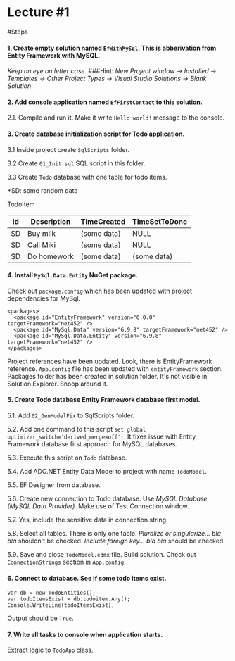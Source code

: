 # Lecture #1

#Steps

#### 1. Create empty solution named `EfWithMySql`. This is abberivation from Entity Framework with MySQL.
*Keep an eye on letter case.*
###Hint:
*New Project window -> Installed -> Templates -> Other Project Types -> Visual Studio Solutions -> Blank Solution*

#### 2. Add console application named `EfFirstContact` to this solution.
2.1. Compile and run it. Make it write `Hello world!` message to the console.

#### 3. Create database initialization script for Todo application.
3.1 Inside project create `SqlScripts` folder. 

3.2 Create `01_Init.sql` SQL script in this folder. 

3.3 Create `Todo` database with one table for todo items. 

*SD: some random data

TodoItem

| Id | Description | TimeCreated | TimeSetToDone |
|----|-------------|-------------|---------------|
| SD | Buy milk    | (some data) | NULL          |
| SD | Call Miki   | (some data) | NULL          |
| SD | Do homework | (some data) | (some data)   |

#### 4. Install `MySql.Data.Entity` NuGet package.
Check out `package.config` which has been updated with project dependencies for MySql.

```
<packages>
  <package id="EntityFramework" version="6.0.0" targetFramework="net452" />
  <package id="MySql.Data" version="6.9.8" targetFramework="net452" />
  <package id="MySql.Data.Entity" version="6.9.8" targetFramework="net452" />
</packages>
```
Project references have been updated. Look, there is EntityFramework reference.
`App.config` file has been updated with `entityFramework` section.
Packages folder has been created in solution folder. It's not visible in Solution Explorer. Snoop around it.

#### 5. Create Todo database Entity Framework database first model.
5.1. Add `02_GenModelFix` to SqlScripts folder.

5.2. Add one command to this script `set global optimizer_switch='derived_merge=off';`. It fixes issue with Entity Framework database first approach for MySQL databases.

5.3. Execute this script on `Todo` database.

5.4. Add ADO.NET Entity Data Model to project with name `TodoModel`.

5.5. EF Designer from database.

5.6. Create new connection to Todo database. Use *MySQL Database (MySQL Data Provider)*. Make use of Test Connection window.

5.7. Yes, include the sensitive data in connection string.

5.8. Select all tables. There is only one table. *Pluralize or singularize... bla bla* shouldn't be checked. *Include foreign key... bla bla* should be checked.

5.9. Save and close `TodoModel.edmx` file. Build solution. Check out `ConnectionStrings` section in `App.config`.

#### 6. Connect to database. See if some todo items exist.
```
var db = new TodoEntities();
var todoItemsExist = db.todoitem.Any();
Console.WriteLine(todoItemsExist);
```
Output should be `True`.

#### 7. Write all tasks to console when application starts.
Extract logic to `TodoApp` class.


